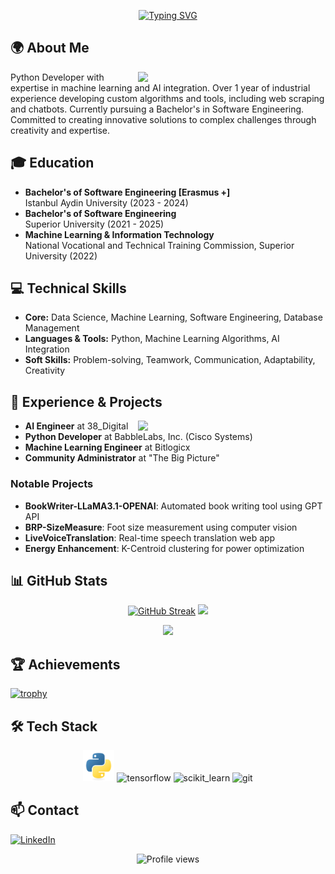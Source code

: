 <div align="center">

[![Typing SVG](https://readme-typing-svg.demolab.com?font=Poppins&size=35&pause=1000&color=42C3B4&background=9D56FF00&center=true&vCenter=true&repeat=false&random=false&width=600&lines=Hello!+I'm+Muhammad+Sameer+Akram)](https://git.io/typing-svg)  

<div align="left">

## 🌍 About Me
<img align="right" src="https://user-images.githubusercontent.com/74038190/225813708-98b745f2-7d22-48cf-9150-083f1b00d6c9.gif" width="300">

Python Developer with expertise in machine learning and AI integration. Over 1 year of industrial experience developing custom algorithms and tools, including web scraping and chatbots. Currently pursuing a Bachelor's in Software Engineering. Committed to creating innovative solutions to complex challenges through creativity and expertise.

## 🎓 Education
- **Bachelor's of Software Engineering [Erasmus +]**  
    Istanbul Aydin University (2023 - 2024)
- **Bachelor's of Software Engineering**  
    Superior University (2021 - 2025)
- **Machine Learning & Information Technology**  
    National Vocational and Technical Training Commission, Superior University (2022)

## 💻 Technical Skills
- **Core:** Data Science, Machine Learning, Software Engineering, Database Management
- **Languages & Tools:** Python, Machine Learning Algorithms, AI Integration
- **Soft Skills:** Problem-solving, Teamwork, Communication, Adaptability, Creativity

## 🔭 Experience & Projects
<img align="right" src="https://user-images.githubusercontent.com/74038190/212284158-e840e285-664b-44d7-b79b-e264b5e54825.gif" width="300">

- **AI Engineer** at 38_Digital
- **Python Developer** at BabbleLabs, Inc. (Cisco Systems)
- **Machine Learning Engineer** at Bitlogicx
- **Community Administrator** at "The Big Picture"

### Notable Projects
- **BookWriter-LLaMA3.1-OPENAI**: Automated book writing tool using GPT API
- **BRP-SizeMeasure**: Foot size measurement using computer vision
- **LiveVoiceTranslation**: Real-time speech translation web app
- **Energy Enhancement**: K-Centroid clustering for power optimization

## 📊 GitHub Stats

<p align="center">
<a href="https://git.io/streak-stats"><img width="400" src="https://streak-stats.demolab.com?user=xer0bit&theme=dark&hide_border=true" alt="GitHub Streak"/></a>
<img width="400" src="https://github-readme-stats.vercel.app/api?username=xer0bit&show_icons=true&theme=gotham"/>
</p>

<p align="center">
<img width="800" src="https://github-readme-stats.vercel.app/api/top-langs/?username=xer0bit&layout=compact&langs_count=8&hide=jupyter%20notebook&theme=gotham"/>
</p>

## 🏆 Achievements
[![trophy](https://github-profile-trophy.vercel.app/?username=xer0bit&theme=nord&row=1&column=6)](https://github.com/ryo-ma/github-profile-trophy)

## 🛠 Tech Stack
<p align="center">
<img src="https://raw.githubusercontent.com/devicons/devicon/master/icons/python/python-original.svg" alt="python" width="50" height="50"/>
<img src="https://www.vectorlogo.zone/logos/tensorflow/tensorflow-icon.svg" alt="tensorflow" width="50" height="50"/>
<img src="https://upload.wikimedia.org/wikipedia/commons/0/05/Scikit_learn_logo_small.svg" alt="scikit_learn" width="50" height="50"/>
<img src="https://www.vectorlogo.zone/logos/git-scm/git-scm-icon.svg" alt="git" width="50" height="50"/>
</p>

## 📫 Contact
[![LinkedIn](https://img.shields.io/badge/LinkedIn-0077B5?style=for-the-badge&logo=linkedin&logoColor=white)](https://www.linkedin.com/in/sameer-samiullah/)

<p align="center">
<img src="https://komarev.com/ghpvc/?username=xer0bit&style=for-the-badge" alt="Profile views"/>
</p>

</div>
</div>
